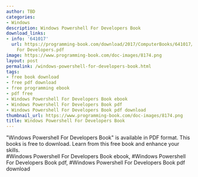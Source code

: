 ```yaml
---
author: TBD
categories:
- Windows
description: Windows Powershell For Developers Book
download_links:
- info: '641017'
  url: https://programming-book.com/download/2017/ComputerBooks/641017/Windows Powershell
    For Developers.pdf
image: https://www.programming-book.com/doc-images/8174.png
layout: post
permalink: /windows-powershell-for-developers-book.html
tags:
- free book download
- free pdf download
- free programming ebook
- pdf free
- Windows Powershell For Developers Book ebook
- Windows Powershell For Developers Book pdf
- Windows Powershell For Developers Book pdf download
thumbnail_url: https://www.programming-book.com/doc-images/8174.png
title: Windows Powershell For Developers Book
---
```


 
<div class="item-desc text-justify">
  "Windows Powershell For Developers Book" is available in PDF format. This books is free to download. Learn from this free book and enhance your skills.
  <br>
  #Windows Powershell For Developers Book ebook, #Windows Powershell For Developers Book pdf, #Windows Powershell For Developers Book pdf download
</div>